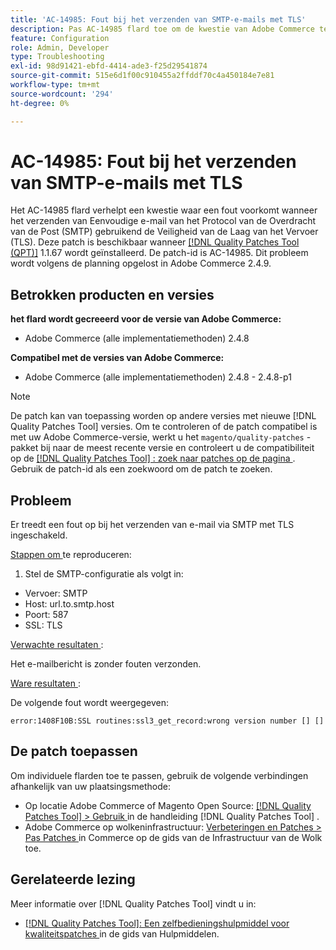 ```yaml
---
title: 'AC-14985: Fout bij het verzenden van SMTP-e-mails met TLS'
description: Pas AC-14985 flard toe om de kwestie van Adobe Commerce te bevestigen waar een fout voorkomt wanneer het verzenden van Eenvoudige e-mail van het Protocol van de Overdracht van de Post (SMTP) gebruikend de Veiligheid van de Laag van het Vervoer (TLS).
feature: Configuration
role: Admin, Developer
type: Troubleshooting
exl-id: 98d91421-ebfd-4414-ade3-f25d29541874
source-git-commit: 515e6d1f00c910455a2ffddf70c4a450184e7e81
workflow-type: tm+mt
source-wordcount: '294'
ht-degree: 0%

---
```


# AC-14985: Fout bij het verzenden van SMTP-e-mails met TLS

Het AC-14985 flard verhelpt een kwestie waar een fout voorkomt wanneer het verzenden van Eenvoudige e-mail van het Protocol van de Overdracht van de Post (SMTP) gebruikend de Veiligheid van de Laag van het Vervoer (TLS). Deze patch is beschikbaar wanneer [[!DNL Quality Patches Tool (QPT)]](/help/tools/quality-patches-tool/quality-patches-tool-to-self-serve-quality-patches.md) 1.1.67 wordt geïnstalleerd. De patch-id is AC-14985. Dit probleem wordt volgens de planning opgelost in Adobe Commerce 2.4.9.

## Betrokken producten en versies

**het flard wordt gecreeerd voor de versie van Adobe Commerce:**

* Adobe Commerce (alle implementatiemethoden) 2.4.8

**Compatibel met de versies van Adobe Commerce:**

* Adobe Commerce (alle implementatiemethoden) 2.4.8 - 2.4.8-p1

>[!NOTE]
>
>De patch kan van toepassing worden op andere versies met nieuwe [!DNL Quality Patches Tool] versies. Om te controleren of de patch compatibel is met uw Adobe Commerce-versie, werkt u het `magento/quality-patches` -pakket bij naar de meest recente versie en controleert u de compatibiliteit op de [[!DNL Quality Patches Tool] : zoek naar patches op de pagina ](https://experienceleague.adobe.com/tools/commerce-quality-patches/index.html) . Gebruik de patch-id als een zoekwoord om de patch te zoeken.

## Probleem

Er treedt een fout op bij het verzenden van e-mail via SMTP met TLS ingeschakeld.

<u> Stappen om </u> te reproduceren:

1. Stel de SMTP-configuratie als volgt in:
* Vervoer: SMTP
* Host: url.to.smtp.host
* Poort: 587
* SSL: TLS

<u> Verwachte resultaten </u>:

Het e-mailbericht is zonder fouten verzonden.

<u> Ware resultaten </u>:

De volgende fout wordt weergegeven:

```
error:1408F10B:SSL routines:ssl3_get_record:wrong version number [] []
```

## De patch toepassen

Om individuele flarden toe te passen, gebruik de volgende verbindingen afhankelijk van uw plaatsingsmethode:

* Op locatie Adobe Commerce of Magento Open Source: [[!DNL Quality Patches Tool] > Gebruik ](/help/tools/quality-patches-tool/usage.md) in de handleiding [!DNL Quality Patches Tool] .
* Adobe Commerce op wolkeninfrastructuur: [ Verbeteringen en Patches > Pas Patches ](https://experienceleague.adobe.com/docs/commerce-cloud-service/user-guide/develop/upgrade/apply-patches.html) in Commerce op de gids van de Infrastructuur van de Wolk toe.

## Gerelateerde lezing

Meer informatie over [!DNL Quality Patches Tool] vindt u in:

* [[!DNL Quality Patches Tool]: Een zelfbedieningshulpmiddel voor kwaliteitspatches ](/help/tools/quality-patches-tool/quality-patches-tool-to-self-serve-quality-patches.md) in de gids van Hulpmiddelen.
